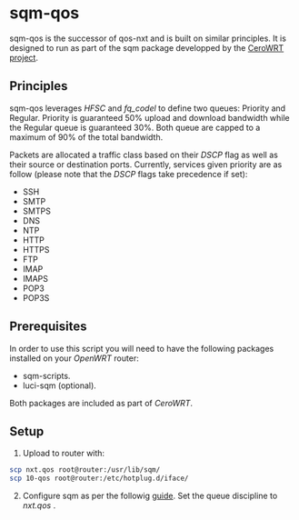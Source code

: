 sqm-qos
=======

sqm-qos is the successor of qos-nxt and is built on similar principles. It is designed to run as part of the sqm package developped by the [CeroWRT project](https://github.com/dtaht).

## Principles

sqm-qos leverages *HFSC* and *fq_codel* to define two queues: Priority and Regular. Priority is guaranteed 50% upload and download bandwidth while the Regular queue is guaranteed 30%. Both queue are capped to a maximum of 90% of the total bandwidth.

Packets are allocated a traffic class based on their *DSCP* flag as well as their source or destination ports. 
Currently, services given priority are as follow (please note that the *DSCP* flags take precedence if set):

- SSH
- SMTP
- SMTPS
- DNS
- NTP
- HTTP
- HTTPS
- FTP
- IMAP
- IMAPS
- POP3
- POP3S

## Prerequisites

In order to use this script you will need to have the following packages installed on your *OpenWRT* router:

- sqm-scripts.
- luci-sqm (optional).

Both packages are included as part of *CeroWRT*.

## Setup

1) Upload to router with:

```bash
scp nxt.qos root@router:/usr/lib/sqm/
scp 10-qos root@router:/etc/hotplug.d/iface/
```

2) Configure sqm as per the followig [guide](http://www.bufferbloat.net/projects/cerowrt/wiki/Setting_up_SQM_for_CeroWrt_310). Set the queue discipline to *nxt.qos* .
